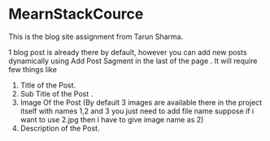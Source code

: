 # MearnStackCource
This is the blog site assignment from Tarun Sharma.

1 blog post is already there by default, however you can add new posts dynamically using Add Post Sagment in the last of the page .
It will require few things like 
1. Title of the Post.
2. Sub Title of the Post .
3. Image Of the Post (By default 3 images are available there in the project itself with names 1,2 and 3 you just need to add file name suppose if i want to use 2.jpg then i have to give image name as 2)
4. Description of the Post.

